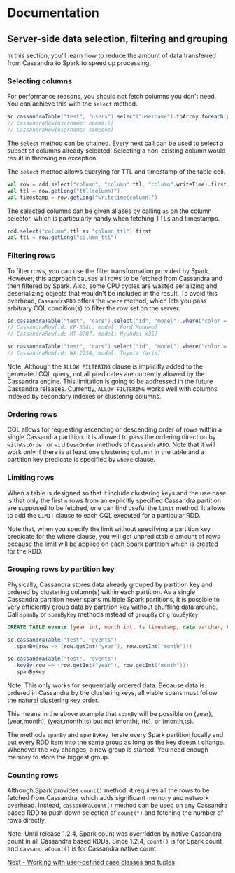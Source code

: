 # Documentation
## Server-side data selection, filtering and grouping

In this section, you'll learn how to reduce the amount of data transferred from Cassandra to Spark
to speed up processing.

### Selecting columns

For performance reasons, you should not fetch columns you don't need. 
You can achieve this with the `select` method.

```scala
sc.cassandraTable("test", "users").select("username").toArray.foreach(println)
// CassandraRow{username: noemail} 
// CassandraRow{username: someone}
```

The `select` method can be chained. Every next call can be used to select a subset of columns already selected.
Selecting a non-existing column would result in throwing an exception.

The `select` method allows querying for TTL and timestamp of the table cell. 

```scala
val row = rdd.select("column", "column".ttl, "column".writeTime).first
val ttl = row.getLong("ttl(column)")
val timestamp = row.getLong("writetime(column)")         
```

The selected columns can be given aliases by calling `as` on the column selector, 
which is particularly handy when fetching TTLs and timestamps.

```scala
rdd.select("column".ttl as "column_ttl").first
val ttl = row.getLong("column_ttl")         
```

### Filtering rows

To filter rows, you can use the filter transformation provided by Spark. 
However, this approach causes all rows to be fetched from Cassandra and then filtered by Spark. 
Also, some CPU cycles are wasted serializing and deserializing objects that wouldn't be 
included in the result. To avoid this overhead, `CassandraRDD` offers the `where` method, which lets you pass 
arbitrary CQL condition(s) to filter the row set on the server.

```scala
sc.cassandraTable("test", "cars").select("id", "model").where("color = ?", "black").toArray.foreach(println)
// CassandraRow[id: KF-334L, model: Ford Mondeo]
// CassandraRow[id: MT-8787, model: Hyundai x35]

sc.cassandraTable("test", "cars").select("id", "model").where("color = ?", "silver").toArray.foreach(println)
// CassandraRow[id: WX-2234, model: Toyota Yaris]
```

Note: Although the `ALLOW FILTERING` clause is implicitly added to the generated CQL query, not all predicates 
are currently allowed by the Cassandra engine. This limitation is going to be addressed in the future 
Cassandra releases. Currently, `ALLOW FILTERING` works well 
with columns indexed by secondary indexes or clustering columns.  

### Ordering rows

CQL allows for requesting ascending or descending order of rows within a single Cassandra partition.
It is allowed to pass the ordering direction by `withAscOrder` or `withDescOrder` methods of
`CassandraRDD`. Note that it will work only if there is at least one clustering column in the table
and a partition key predicate is specified by `where` clause.

### Limiting rows

When a table is designed so that it include clustering keys and the use case is that only the first
`n` rows from an explicitly specified Cassandra partition are supposed to be fetched, one can find
useful the `limit` method. It allows to add the `LIMIT` clause to each CQL executed for a particular
RDD.

Note that, when you specify the limit without specifying a partition key predicate for the where
clause, you will get unpredictable amount of rows because the limit will be applied on each Spark
partition which is created for the RDD.

### Grouping rows by partition key

Physically, Cassandra stores data already grouped by partition key and ordered by clustering
column(s) within each partition. As a single Cassandra partition never spans multiple Spark partitions,
it is possible to very efficiently group data by partition key without shuffling data around.
Call `spanBy` or `spanByKey` methods instead of `groupBy` or `groupByKey`:

```sql
CREATE TABLE events (year int, month int, ts timestamp, data varchar, PRIMARY KEY (year,month,ts));
```

```scala
sc.cassandraTable("test", "events")
  .spanBy(row => (row.getInt("year"), row.getInt("month")))

sc.cassandraTable("test", "events")
  .keyBy(row => (row.getInt("year"), row.getInt("month")))
  .spanByKey
```

Note: This only works for sequentially ordered data. Because data is ordered in Cassandra by the
clustering keys, all viable spans must follow the natural clustering key order.

This means in the above example that `spanBy` will be possible on (year), (year,month),
(year,month,ts) but not (month), (ts), or (month,ts).

The methods `spanBy` and `spanByKey` iterate every Spark partition locally
and put every RDD item into the same group as long as the key doesn't change.
Whenever the key changes, a new group is started. You need enough memory
to store the biggest group.

### Counting rows

Although Spark provides `count()` method, it requires all the rows to be fetched from Cassandra, which 
adds significant memory and network overhead. Instead, `cassandraCount()` method can be used on any 
Cassandra based RDD to push down selection of `count(*)` and fetching the number of rows directly.
 
Note: Until release 1.2.4, Spark count was overridden by native Cassandra count in all Cassandra based
RDDs. Since 1.2.4, `count()` is for Spark count and `cassandraCount()` is for Cassandra native count.

[Next - Working with user-defined case classes and tuples](4_mapper.md)